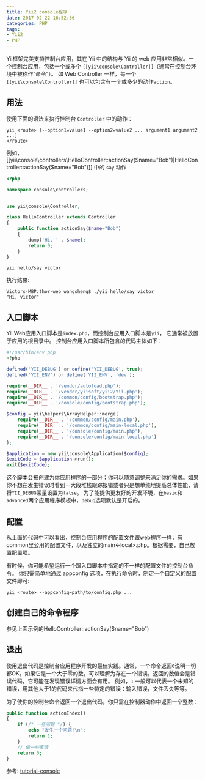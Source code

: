 ```yaml
---
title: Yii2 console程序
date: 2017-02-22 16:52:56
categories: PHP
tags:
- Yii2
- PHP
---
```


Yii框架完美支持控制台应用，其在 Yii 中的结构与 Yii 的 web 应用非常相似。一个控制台应用，包括一个或多个 `[[yii\console\Controller]]`（通常在控制台环境中被称作“命令”）。 如 Web Controller 一样，每一个 `[[yii\console\Controller]]` 也可以包含有一个或多少的动作`action`。

## 用法

使用下面的语法来执行控制台 `Controller` 中的动作：

~~~Shell
yii <route> [--option1=value1 --option2=value2 ... argument1 argument2 ...]
</route>
~~~

例如， [[yii\console\controllers\HelloController::actionSay($name="Bob")|HelloController::actionSay($name="Bob")]] 中的 `say` 动作

~~~PHP
<?php

namespace console\controllers;


use yii\console\Controller;

class HelloController extends Controller
{
    public function actionSay($name="Bob")
    {
        dump('Hi, ' . $name);
        return 0;
    }
}
~~~

~~~Shell
yii hello/say victor
~~~

执行结果:

~~~Shell
Victors-MBP:thor-web wangsheng$ ./yii hello/say victor
"Hi, victor"
~~~

## 入口脚本

Yii Web应用入口脚本是`index.php`，而控制台应用入口脚本是`yii`， 它通常被放置于应用的根目录中。 控制台应用入口脚本所包含的代码主体如下：

~~~PHP
#!/usr/bin/env php
<?php

defined('YII_DEBUG') or define('YII_DEBUG', true);
defined('YII_ENV') or define('YII_ENV', 'dev');

require(__DIR__ . '/vendor/autoload.php');
require(__DIR__ . '/vendor/yiisoft/yii2/Yii.php');
require(__DIR__ . '/common/config/bootstrap.php');
require(__DIR__ . '/console/config/bootstrap.php');

$config = yii\helpers\ArrayHelper::merge(
    require(__DIR__ . '/common/config/main.php'),
    require(__DIR__ . '/common/config/main-local.php'),
    require(__DIR__ . '/console/config/main.php'),
    require(__DIR__ . '/console/config/main-local.php')
);

$application = new yii\console\Application($config);
$exitCode = $application->run();
exit($exitCode);
~~~

这个脚本会被创建为你应用程序的一部分；你可以随意调整来满足你的需求。如果你不想在发生错误时看到一大段堆栈跟踪报错或者只是想单纯地提高总体性能，请将`YII_DEBUG`常量设置为`false`。 为了能提供更友好的开发环境，在`basic`和`advanced`两个应用程序模板中，`debug`选项默认是开启的。

## 配置

从上面的代码中可以看出，控制台应用程序的配置文件跟web程序一样，有common里公用的配置文件，以及独立的main<-local>.php。根据需要，自己放置配置项。

有时候，你可能希望运行一个跟入口脚本中指定的不一样的配置文件的控制台命令。 你只需简单地通过 appconfig 选项，在执行命令时，制定一个自定义的配置文件即可:

~~~ Shell
yii <route> --appconfig=path/to/config.php ...
~~~

## 创建自己的命令程序

参见上面示例的HelloController::actionSay($name="Bob")

## 退出

使用退出代码是控制台应用程序开发的最佳实践。通常，一个命令返回`0`说明一切都OK。如果它是一个大于零的数，可以理解为存在一个错误。返回的数值会是错误代码，它可能在发现错误详情方面会有用。 例如，`1` 一般可以代表一个未知的错误，用其他大于1的代码来代指一些特定的错误：输入错误，文件丢失等等。

为了使你的控制台命令返回一个退出代码，你只需在控制器动作中返回一个整数：

~~~PHP
public function actionIndex()
{
    if (/* 一些问题 */) {
        echo "发生一个问题!\n";
        return 1;
    }
    // 做一些事情
    return 0;
}
~~~

参考: [tutorial-console](http://www.yiifans.com/yii2/guide/tutorial-console.html)